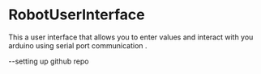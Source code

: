 # RobotUserInterface
This a user interface that allows you to enter values and interact with you arduino using serial port communication .

--setting up github repo
